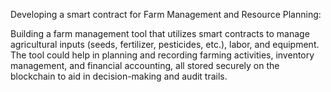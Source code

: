 Developing a smart contract for Farm Management and Resource Planning:

Building a farm management tool that utilizes smart contracts to manage agricultural inputs (seeds, fertilizer, pesticides, etc.), labor, and equipment. The tool could help in planning and recording farming activities, inventory management, and financial accounting, all stored securely on the blockchain to aid in decision-making and audit trails.